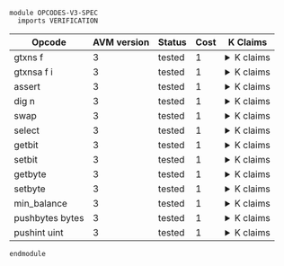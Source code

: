 ```k
module OPCODES-V3-SPEC
  imports VERIFICATION
```

<table>

<thead>
<tr><th> Opcode </th><th> AVM version </th><th> Status </th><th> Cost </th><th> K Claims </th></tr>
</thead>

<tbody>

<!----------------------------------------------------------------------------->

<tr><td> gtxns f </td><td> 3 </td><td> tested </td><td> 1 </td>
<td><details>
<summary>K claims</summary>

```k
  claim <k> gtxns Sender => . </k>
        <stack> 1 : XS => normalize(ADDR) : XS </stack>
        <stacksize> S </stacksize>
        <currentTx> "1" </currentTx>
        <transaction>
          <txID> "1" </txID>
          <groupID> "0" </groupID>
          <groupIdx> 0 </groupIdx>
          ...
        </transaction>
        <transaction>
          <txID> "2" </txID>
          <typeEnum> @ appl </typeEnum>
          <groupID> "0" </groupID>
          <groupIdx> 1 </groupIdx>
          <sender> ADDR:Bytes </sender>
          ...
        </transaction>
        <txnIndexMapGroup>
          <txnIndexMapGroupKey> "0" </txnIndexMapGroupKey>
          <txnIndexMapGroupValues> .Map [0 <- "1"] [1 <- "2"] </txnIndexMapGroupValues>
        </txnIndexMapGroup>
    requires S <Int 1000
```
</details>
</td></tr>

<!----------------------------------------------------------------------------->

<tr><td> gtxnsa f i </td><td> 3 </td><td> tested </td><td> 1 </td>
<td><details>
<summary>K claims</summary>

```k
  claim <k> gtxnsa ApplicationArgs 1 => . </k>
        <stack> 1 : XS => 2 : XS </stack>
        <stacksize> S </stacksize>
        <currentTx> "1" </currentTx>
        <transaction>
          <txID> "1" </txID>
          <groupID> "0" </groupID>
          <groupIdx> 0 </groupIdx>
          ...
        </transaction>
        <transaction>
          <txID> "2" </txID>
          <typeEnum> @ appl </typeEnum>
          <groupID> "0" </groupID>
          <groupIdx> 1 </groupIdx>
          <applicationArgs> 1 2 3 </applicationArgs>
          ...
        </transaction>
        <txnIndexMapGroup>
          <txnIndexMapGroupKey> "0" </txnIndexMapGroupKey>
          <txnIndexMapGroupValues> (0 |-> "1") (1 |-> "2") </txnIndexMapGroupValues>
        </txnIndexMapGroup>
    requires S <Int 1000
```
</details>
</td></tr>

<!----------------------------------------------------------------------------->

<tr><td> assert </td><td> 3 </td><td> tested </td><td> 1 </td>
<td><details>
<summary>K claims</summary>

```k
  claim <k> assert => . </k>
        <stack> 0 : _ </stack>
        <currentTx> TX_ID </currentTx>
        <transactions>
          (<transaction>
            <txID> TX_ID </txID>
            <typeEnum> @ appl </typeEnum>
            <txType> "appl" </txType>
            ...
          </transaction> => <transaction> ?_ </transaction>)
        </transactions>
        <returncode> 4 => 3 </returncode>
        <currentApplicationID> APP_ID </currentApplicationID>
        <activeApps> SetItem(APP_ID) => .Set </activeApps>
        <returnstatus> _ => "Failure - panic: assertion violation" </returnstatus>
        <paniccode> _ => 24 </paniccode>
        <panicstatus> _ => "assertion violation" </panicstatus>

  claim <k> assert => . </k>
        <stack> N : XS => XS </stack>
        <stacksize> S => S -Int 1 </stacksize>
        <returncode> _ </returncode>
        <returnstatus> _ </returnstatus>
    requires N >=Int 1
```
</details>
</td></tr>

<!----------------------------------------------------------------------------->

<tr><td> dig n </td><td> 3 </td><td> tested </td><td> 1 </td>
<td><details>
<summary>K claims</summary>

```k
  claim <k> dig 3 => . </k>
        <stack> 4 : 5 : 6 : 7 : 8 : XS => 7 : 4 : 5 : 6 : 7: 8 : XS </stack>
        <stacksize> S => S +Int 1 </stacksize>
    requires S <Int 1000 andBool S >=Int 6
```
</details>
</td></tr>

<!----------------------------------------------------------------------------->

<tr><td> swap </td><td> 3 </td><td> tested </td><td> 1 </td>
<td><details>
<summary>K claims</summary>

```k
  claim <k> swap => . </k>
        <stack> 3 : 5 : XS => 5 : 3 : XS </stack>
```
</details>
</td></tr>

<!----------------------------------------------------------------------------->

<tr><td> select </td><td> 3 </td><td> tested </td><td> 1 </td>
<td><details>
<summary>K claims</summary>

```k
  claim <k> select => . </k>
        <stack> 1 : A : _ : XS => A : XS </stack>
        <stacksize> S => S -Int 2 </stacksize>

  claim <k> select => . </k>
        <stack> 0 : _ : B : XS => B : XS </stack>
        <stacksize> S => S -Int 2 </stacksize>
```
</details>
</td></tr>

<!----------------------------------------------------------------------------->

<tr><td> getbit </td><td> 3 </td><td> tested </td><td> 1 </td>
<td><details>
<summary>K claims</summary>

```k
  claim <k> getbit => . </k>
        <stack> 0 : b"\x0f" : XS => 0 : XS </stack>
        <stacksize> S => S -Int 1 </stacksize>

  claim <k> getbit => . </k>
        <stack> 3 : b"\x0f" : XS => 0 : XS </stack>
        <stacksize> S => S -Int 1 </stacksize>

  claim <k> getbit => . </k>
        <stack> 5 : b"\x0f" : XS => 1 : XS </stack>
        <stacksize> S => S -Int 1 </stacksize>

  claim <k> getbit => . </k>
        <stack> 7 : b"\x0f" : XS => 1 : XS </stack>
        <stacksize> S => S -Int 1 </stacksize>
```
</details>
</td></tr>

<!----------------------------------------------------------------------------->

<tr><td> setbit </td><td> 3 </td><td> tested </td><td> 1 </td>
<td><details>
<summary>K claims</summary>

```k
  claim <k> setbit => . </k>
        <stack> 1 : 0 : b"\x0f" : XS => b"\x8f" : XS </stack>
        <stacksize> S => S -Int 2 </stacksize>
```
</details>
</td></tr>

<!----------------------------------------------------------------------------->

<tr><td> getbyte </td><td> 3 </td><td> tested </td><td> 1 </td>
<td><details>
<summary>K claims</summary>

```k
  claim <k> getbyte => . </k>
        <stack> 3 : b"abc\x0fd" : XS => 15 : XS </stack>
        <stacksize> S => S -Int 1 </stacksize>
```
</details>
</td></tr>

<!----------------------------------------------------------------------------->

<tr><td> setbyte </td><td> 3 </td><td> tested </td><td> 1 </td>
<td><details>
<summary>K claims</summary>

```k
  claim <k> setbyte => . </k>
        <stack> 4 : 3 : b"abc\x0fd" : XS => b"abc\x04d" : XS </stack>
        <stacksize> S => S -Int 2 </stacksize>
```
</details>
</td></tr>

<!----------------------------------------------------------------------------->

<tr><td> min_balance </td><td> 3 </td><td> tested </td><td> 1 </td>
<td><details>
<summary>K claims</summary>

```k
  claim <k> min_balance => . </k>
        <stack> normalize(ADDR:Bytes) : XS => MIN_BAL : XS </stack>
        <currentTx> TX_ID </currentTx>
        <transaction>
          <txID> TX_ID </txID>
          <sender> ADDR </sender>
          <typeEnum> @ appl </typeEnum>
          ...
        </transaction>
        <account>
          <address> ADDR </address>
          <minBalance> MIN_BAL </minBalance>
          ...
        </account>
```
</details>
</td></tr>

<!----------------------------------------------------------------------------->

<tr><td> pushbytes bytes </td><td> 3 </td><td> tested </td><td> 1 </td>
<td><details>
<summary>K claims</summary>

```k
  claim <k> pushbytes "123" => . </k>
        <stack> XS => b"123" : XS </stack>
        <stacksize> S => S +Int 1 </stacksize>
    requires S <Int 1000
```
</details>
</td></tr>

<!----------------------------------------------------------------------------->

<tr><td> pushint uint </td><td> 3 </td><td> tested </td><td> 1 </td>
<td><details>
<summary>K claims</summary>

```k
  claim <k> pushint 321 => . </k>
        <stack> XS => 321 : XS </stack>
        <stacksize> S => S +Int 1 </stacksize>
    requires S <Int 1000
```
</details>
</td></tr>

<!----------------------------------------------------------------------------->

</tbody>
</table>

```k
endmodule
```
